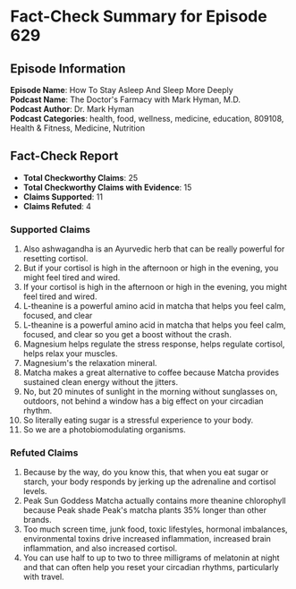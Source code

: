# Fact-Check Summary for Episode 629

## Episode Information

**Episode Name**: How To Stay Asleep And Sleep More Deeply  
**Podcast Name**: The Doctor's Farmacy with Mark Hyman, M.D.  
**Podcast Author**: Dr. Mark Hyman  
**Podcast Categories**: health, food, wellness, medicine, education, 809108, Health & Fitness, Medicine, Nutrition

## Fact-Check Report

- **Total Checkworthy Claims**: 25
- **Total Checkworthy Claims with Evidence**: 15
- **Claims Supported**: 11
- **Claims Refuted**: 4

### Supported Claims

1. Also ashwagandha is an Ayurvedic herb that can be really powerful for resetting cortisol.
2. But if your cortisol is high in the afternoon or high in the evening, you might feel tired and wired.
3. If your cortisol is high in the afternoon or high in the evening, you might feel tired and wired.
4. L-theanine is a powerful amino acid in matcha that helps you feel calm, focused, and clear
5. L-theanine is a powerful amino acid in matcha that helps you feel calm, focused, and clear so you get a boost without the crash.
6. Magnesium helps regulate the stress response, helps regulate cortisol, helps relax your muscles.
7. Magnesium's the relaxation mineral.
8. Matcha makes a great alternative to coffee because Matcha provides sustained clean energy without the jitters.
9. No, but 20 minutes of sunlight in the morning without sunglasses on, outdoors, not behind a window has a big effect on your circadian rhythm.
10. So literally eating sugar is a stressful experience to your body.
11. So we are a photobiomodulating organisms.

### Refuted Claims

1. Because by the way, do you know this, that when you eat sugar or starch, your body responds by jerking up the adrenaline and cortisol levels.
2. Peak Sun Goddess Matcha actually contains more theanine chlorophyll because Peak shade Peak's matcha plants 35% longer than other brands.
3. Too much screen time, junk food, toxic lifestyles, hormonal imbalances, environmental toxins drive increased inflammation, increased brain inflammation, and also increased cortisol.
4. You can use half to up to two to three milligrams of melatonin at night and that can often help you reset your circadian rhythms, particularly with travel.
